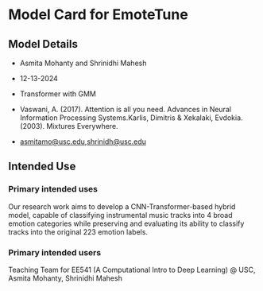 # Model Card for EmoteTune

## Model Details 
* Asmita Mohanty and Shrinidhi Mahesh 
* 12-13-2024
* Transformer with GMM

* Vaswani, A. (2017). Attention is all you need. Advances in Neural Information Processing Systems.Karlis, Dimitris & Xekalaki, Evdokia. (2003). Mixtures Everywhere.

* asmitamo@usc.edu,shrinidh@usc.edu

## Intended Use 

### Primary intended uses
Our research work aims to develop a CNN-Transformer-based hybrid model, capable of classifying instrumental music tracks into 4 broad emotion categories while preserving and evaluating its ability to classify tracks into the original 223 emotion labels.

### Primary intended users

Teaching Team for EE541 (A Computational Intro to Deep Learning) @ USC, Asmita Mohanty, Shrinidhi Mahesh
